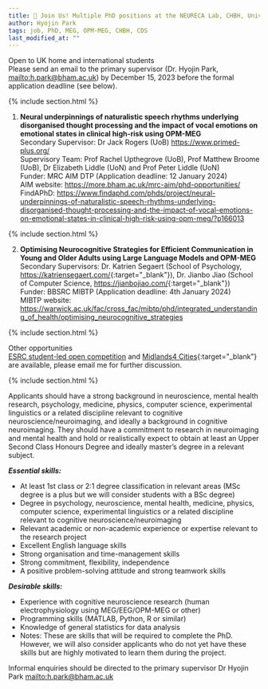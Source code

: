 ```yaml
---
title: 🔔 Join Us! Multiple PhD positions at the NEURECA Lab, CHBH, University of Birmingham
author: Hyojin Park
tags: job, PhD, MEG, OPM-MEG, CHBH, CDS
last_modified_at: ""
---
```

Open to UK home and international students <br>
Please send an email to the primary supervisor (Dr. Hyojin Park, <mailto:h.park@bham.ac.uk>) by December 15, 2023 before the formal application deadline (see below).

{% include section.html %}

1. **Neural underpinnings of naturalistic speech rhythms underlying disorganised thought processing and the impact of vocal emotions on emotional states in clinical high-risk using OPM-MEG** <br>
Secondary Supervisor: Dr Jack Rogers (UoB) <https://www.primed-plus.org/> <br>
Supervisory Team: Prof Rachel Upthegrove (UoB), Prof Matthew Broome (UoB), Dr Elizabeth Liddle (UoN) and Prof Peter Liddle (UoN) <br>
Funder: MRC AIM DTP (Application deadline: 12 January 2024) <br>
AIM website: https://more.bham.ac.uk/mrc-aim/phd-opportunities/ <br>
FindAPhD: https://www.findaphd.com/phds/project/neural-underpinnings-of-naturalistic-speech-rhythms-underlying-disorganised-thought-processing-and-the-impact-of-vocal-emotions-on-emotional-states-in-clinical-high-risk-using-opm-meg/?p166013

{% include section.html %}

2. **Optimising Neurocognitive Strategies for Efficient Communication in Young and Older Adults using Large Language Models and OPM-MEG** <br>
Secondary Supervisors: Dr. Katrien Segaert (School of Psychology, <https://katriensegaert.com/>{:target="_blank"}), Dr. Jianbo Jiao (School of Computer Science, <https://jianbojiao.com/>{:target="_blank"}) <br>
Funder: BBSRC MIBTP (Application deadline: 4th January 2024) <br>
MIBTP website: https://warwick.ac.uk/fac/cross_fac/mibtp/phd/integrated_understanding_of_health/optimising_neurocognitive_strategies

{% include section.html %}

Other opportunities <br>
[ESRC student-led open competition](https://warwick.ac.uk/fac/cross_fac/mgsdtp/studentships/howtoapply/{:target="_blank"}) and [Midlands4 Cities](https://www.midlands4cities.ac.uk/){:target="_blank"} are available, please email me for further discussion.

{% include section.html %}

Applicants should have a strong background in neuroscience, mental health research, psychology, medicine, physics, computer science, experimental linguistics or a related discipline relevant to cognitive neuroscience/neuroimaging, and ideally a background in cognitive neuroimaging. They should have a commitment to research in neuroimaging and mental health and hold or realistically expect to obtain at least an Upper Second Class Honours Degree and ideally master’s degree in a relevant subject.

***Essential skills:***
- At least 1st class or 2:1 degree classification in relevant areas (MSc degree is a plus but we will consider students with a BSc degree) 
- Degree in psychology, neuroscience, mental health, medicine, physics, computer science, experimental linguistics or a related discipline relevant to cognitive neuroscience/neuroimaging 
- Relevant academic or non-academic experience or expertise relevant to the research project 
- Excellent English language skills
- Strong organisation and time-management skills
- Strong commitment, flexibility, independence
- A positive problem-solving attitude and strong teamwork skills

***Desirable skills:***
- Experience with cognitive neuroscience research (human electrophysiology using MEG/EEG/OPM-MEG or other)
- Programming skills (MATLAB, Python, R or similar)
- Knowledge of general statistics for data analysis 
- Notes: These are skills that will be required to complete the PhD. However, we will also consider applicants who do not yet have these skills but are highly motivated to learn them during the project.

Informal enquiries should be directed to the primary supervisor Dr Hyojin Park <mailto:h.park@bham.ac.uk>
